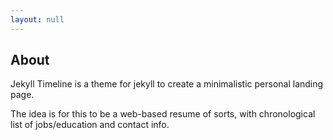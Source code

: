 ```yaml
---
layout: null
---
```

## About

Jekyll Timeline is a theme for jekyll to create a minimalistic personal landing page.

The idea is for this to be a web-based resume of sorts, with  chronological list of jobs/education and contact info.
